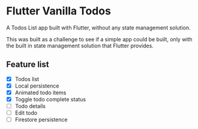 # Flutter Vanilla Todos

A Todos List app built with Flutter, without any state management solution.

This was built as a challenge to see if a simple app could be built, only with the built in state management solution that Flutter provides.

## Feature list

- [x] Todos list
- [x] Local persistence
- [x] Animated todo items
- [x] Toggle todo complete status
- [ ] Todo details
- [ ] Edit todo
- [ ] Firestore persistence
